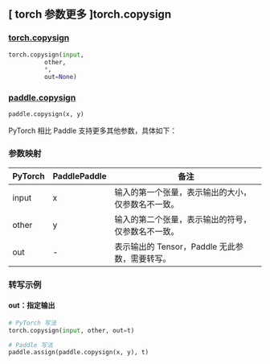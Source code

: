 ## [ torch 参数更多 ]torch.copysign
### [torch.copysign](https://pytorch.org/docs/stable/generated/torch.copysign.html#torch.copysign)

```python
torch.copysign(input,
          other,
          *,
          out=None)
```

### [paddle.copysign](https://www.paddlepaddle.org.cn/documentation/docs/zh/develop/api/paddle/copysign_cn.html#copysign)

```python
paddle.copysign(x, y)
```

PyTorch 相比 Paddle 支持更多其他参数，具体如下：
### 参数映射

| PyTorch       | PaddlePaddle | 备注                                                   |
| ------------- | ------------ | ------------------------------------------------------ |
| input | x |  输入的第一个张量，表示输出的大小，仅参数名不一致。 |
| other  | y            | 输入的第二个张量，表示输出的符号，仅参数名不一致。 |
| out  | -            | 表示输出的 Tensor，Paddle 无此参数，需要转写。 |

### 转写示例

#### out：指定输出
```python
# PyTorch 写法
torch.copysign(input, other, out=t)

# Paddle 写法
paddle.assign(paddle.copysign(x, y), t)
```
